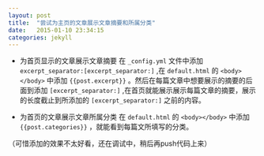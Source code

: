 ```yaml
---
layout: post
title:  "尝试为主页的文章展示文章摘要和所属分类"
date:   2015-01-10 23:34:15
categories: jekyll
---
```


* 为首页显示的文章展示文章摘要
在 `_config.yml` 文件中添加 `excerpt_separator:[excerpt_separator:]` ,在 `default.html` 的 `<body></body>` 中添加 `{{post.excerpt}}` 。然后在每篇文章中想要展示的摘要的后面到添加 `[excerpt_separator:]` ,在首页就能展示展示每篇文章的摘要，展示的长度截止到所添加的 `[excerpt_separator:]` 之前的内容。

* 为首页的文章展示文章所属分类
在 `default.html` 的 `<body></body>` 中添加 `{{post.categories}}` ，就能看到每篇文所填写的分类。

（可惜添加的效果不太好看，还在调试中，稍后再push代码上来）

